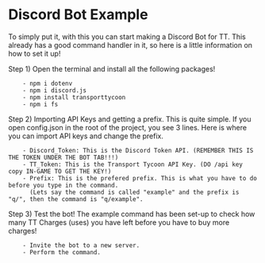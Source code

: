 # Discord Bot Example
To simply put it, with this you can start making a Discord Bot for TT. This already has a good command handler in it, so here is a little information on how to set it up!

Step 1) Open the terminal and install all the following packages!

        - npm i dotenv
        - npm i discord.js
        - npm install transporttycoon
        - npm i fs
 
Step 2) Importing API Keys and getting a prefix.
        This is quite simple. If you open config.json in the root of the project, you see 3 lines. Here is where you can import API keys and change the prefix.
        
        - Discord_Token: This is the Discord Token API. (REMEMBER THIS IS THE TOKEN UNDER THE BOT TAB!!!)
        - TT_Token: This is the Transport Tycoon API Key. (DO /api key copy IN-GAME TO GET THE KEY!)
        - Prefix: This is the prefered prefix. This is what you have to do before you type in the command.
          (Lets say the command is called "example" and the prefix is "q/", then the command is "q/example".
     
Step 3) Test the bot!
        The example command has been set-up to check how many TT Charges (uses) you have left before you have to buy more charges!
        
        - Invite the bot to a new server.
        - Perform the command.
